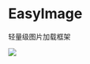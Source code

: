 # EasyImage
轻量级图片加载框架

[![](https://jitpack.io/v/yancechen/EasyImage.svg)](https://jitpack.io/#yancechen/EasyImage)
